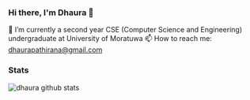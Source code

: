 ### Hi there, I'm Dhaura 👋

🌱 I’m currently a second year CSE (Computer Science and Engineering) undergraduate at University of Moratuwa
📫 How to reach me: dhaurapathirana@gmail.com

### Stats

![dhaura github stats](https://github-readme-stats.vercel.app/api?username=dhaura&show_icons=true&hide_border=true)
